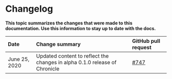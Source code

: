 # Changelog

**This topic summarizes the changes that were made to this documentation. Use this information to stay up to date with the docs.**

|**Date**|**Change summary**|**GitHub pull request**|
|:-------|:-----------------|:----------------------|
|June 25, 2020|Updated content to reflect the changes in alpha 0.1.0 release of Chronicle | [#747](https://github.com/iotaledger/documentation/pull/747)|
